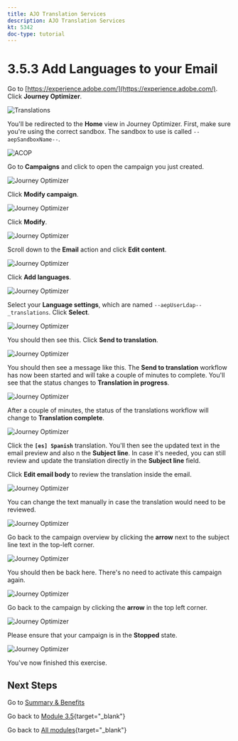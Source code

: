 ```yaml
---
title: AJO Translation Services
description: AJO Translation Services
kt: 5342
doc-type: tutorial
---
```

# 3.5.3 Add Languages to your Email

Go to [https://experience.adobe.com/](https://experience.adobe.com/). Click **Journey Optimizer**.

![Translations](./images/ajolp1.png)

You'll be redirected to the **Home**  view in Journey Optimizer. First, make sure you're using the correct sandbox. The sandbox to use is called `--aepSandboxName--`.

![ACOP](./images/ajolp2.png)

Go to **Campaigns** and click to open the campaign you just created.

![Journey Optimizer](./images/camploc1.png)

Click **Modify campaign**.

![Journey Optimizer](./images/camploc2.png)

Click **Modify**.

![Journey Optimizer](./images/camploc3.png)

Scroll down to the **Email** action and click **Edit content**.

![Journey Optimizer](./images/camploc4.png)

Click **Add languages**.

![Journey Optimizer](./images/camploc5.png)

Select your **Language settings**, which are named `--aepUserLdap--_translations`. Click **Select**.

![Journey Optimizer](./images/camplocs1.png)

You should then see this. Click **Send to translation**.

![Journey Optimizer](./images/camplocs2.png)

You should then see a message like this. The **Send to translation** workflow has now been started and will take a couple of minutes to complete.
You'll see that the status changes to **Translation in progress**.

![Journey Optimizer](./images/camplocs3.png)

After a couple of minutes, the status of the translations workflow will change to **Translation complete**.

![Journey Optimizer](./images/camplocs4.png)

Click the **`[es] Spanish`** translation. You'll then see the updated text in the email preview and also n the **Subject line**.
In case it's needed, you can still review and update the translation directly in the **Subject line** field. 

Click **Edit email body** to review the translation inside the email.

![Journey Optimizer](./images/camplocs5.png)

You can change the text manually in case the translation would need to be reviewed.

![Journey Optimizer](./images/camplocs6.png)

Go back to the campaign overview by clicking the **arrow** next to the subject line text in the top-left corner.

![Journey Optimizer](./images/camplocs7.png)

You should then be back here. There's no need to activate this campaign again.

![Journey Optimizer](./images/camplocs8.png)

Go back to the campaign by clicking the **arrow** in the top left corner.

![Journey Optimizer](./images/camplocs9.png)

Please ensure that your campaign is in the **Stopped** state.

![Journey Optimizer](./images/camplocs10.png)

You've now finished this exercise.

## Next Steps

Go to [Summary & Benefits](./summary.md)

Go back to [Module 3.5](./ajotranslationsvcs.md){target="_blank"}

Go back to [All modules](./../../../overview.md){target="_blank"}
